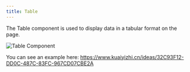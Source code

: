 ```yaml
---
title: Table
---
```


The Table component is used to display data in a tabular format on the page.

![Table Component](/images/juiceEditor/component-table.png)

You can see an example here: https://www.kuaiyizhi.cn/ideas/32C93F12-DD0C-487C-83FC-967CD07CBE2A
